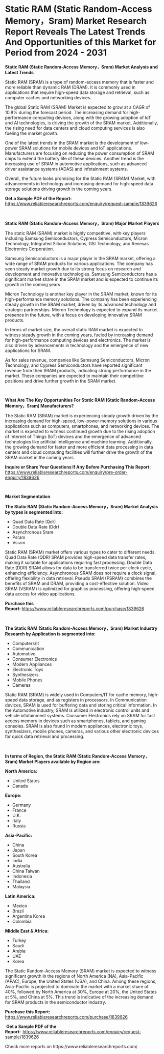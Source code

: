 <p><h1>Static RAM (Static Random-Access Memory，Sram) Market Research Report Reveals The Latest Trends And Opportunities of this Market for Period from 2024 - 2031</h1></p><p><strong>Static RAM (Static Random-Access Memory，Sram) Market Analysis and Latest Trends</strong></p>
<p><p>Static RAM (SRAM) is a type of random-access memory that is faster and more reliable than dynamic RAM (DRAM). It is commonly used in applications that require high-speed data storage and retrieval, such as computer caches and networking devices.</p><p>The global Static RAM (SRAM) Market is expected to grow at a CAGR of 10.8% during the forecast period. The increasing demand for high-performance computing devices, along with the growing adoption of IoT and AI technologies, is driving the growth of the SRAM market. Additionally, the rising need for data centers and cloud computing services is also fueling the market growth.</p><p>One of the latest trends in the SRAM market is the development of low-power SRAM solutions for mobile devices and IoT applications. Manufacturers are focusing on reducing the power consumption of SRAM chips to extend the battery life of these devices. Another trend is the increasing use of SRAM in automotive applications, such as advanced driver assistance systems (ADAS) and infotainment systems.</p><p>Overall, the future looks promising for the Static RAM (SRAM) Market, with advancements in technology and increasing demand for high-speed data storage solutions driving growth in the coming years.</p></p>
<p><strong>Get a Sample PDF of the Report:&nbsp;</strong> <a href="https://www.reliableresearchreports.com/enquiry/request-sample/1839626">https://www.reliableresearchreports.com/enquiry/request-sample/1839626</a></p>
<p>&nbsp;</p>
<p><strong>Static RAM (Static Random-Access Memory，Sram) Major Market Players</strong></p>
<p><p>The static RAM (SRAM) market is highly competitive, with key players including Samsung Semiconductors, Cypress Semiconductors, Micron Technology, Integrated Silicon Solutions, GSI Technology, and Renesas Electronics Corporation. </p><p>Samsung Semiconductors is a major player in the SRAM market, offering a wide range of SRAM products for various applications. The company has seen steady market growth due to its strong focus on research and development and innovative technologies. Samsung Semiconductors has a significant market share in the SRAM market and is expected to continue its growth in the coming years.</p><p>Micron Technology is another key player in the SRAM market, known for its high-performance memory solutions. The company has been experiencing steady growth in the SRAM market, driven by its advanced technology and strategic partnerships. Micron Technology is expected to expand its market presence in the future, with a focus on developing innovative SRAM products.</p><p>In terms of market size, the overall static RAM market is expected to witness steady growth in the coming years, fueled by increasing demand for high-performance computing devices and electronics. The market is also driven by advancements in technology and the emergence of new applications for SRAM.</p><p>As for sales revenue, companies like Samsung Semiconductors, Micron Technology, and Cypress Semiconductors have reported significant revenue from their SRAM products, indicating strong performance in the market. These companies are expected to maintain their competitive positions and drive further growth in the SRAM market.</p></p>
<p>&nbsp;</p>
<p><strong>What Are The Key Opportunities For Static RAM (Static Random-Access Memory，Sram) Manufacturers?</strong></p>
<p><p>The Static RAM (SRAM) market is experiencing steady growth driven by the increasing demand for high-speed, low-power memory solutions in various applications such as computers, smartphones, and networking devices. The market is expected to witness continued growth due to the rising adoption of Internet of Things (IoT) devices and the emergence of advanced technologies like artificial intelligence and machine learning. Additionally, the growing demand for faster and more efficient data processing in data centers and cloud computing facilities will further drive the growth of the SRAM market in the coming years.</p></p>
<p><strong>Inquire or Share Your Questions If Any Before Purchasing This Report:</strong> <a href="https://www.reliableresearchreports.com/enquiry/pre-order-enquiry/1839626">https://www.reliableresearchreports.com/enquiry/pre-order-enquiry/1839626</a></p>
<p>&nbsp;</p>
<p><strong>Market Segmentation</strong></p>
<p><strong>The Static RAM (Static Random-Access Memory，Sram) Market Analysis by types is segmented into:</strong></p>
<p><ul><li>Quad Data Rate (Qdr)</li><li>Double Data Rate (Ddr)</li><li>Asynchronous Sram</li><li>Psram</li><li>Vsram</li></ul></p>
<p><p>Static RAM (SRAM) market offers various types to cater to different needs. Quad Data Rate (QDR) SRAM provides high-speed data transfer rates, making it suitable for applications requiring fast processing. Double Data Rate (DDR) SRAM allows for data to be transferred twice per clock cycle, enhancing efficiency. Asynchronous SRAM does not require a clock signal, offering flexibility in data retrieval. Pseudo SRAM (PSRAM) combines the benefits of SRAM and DRAM, providing a cost-effective solution. Video SRAM (VSRAM) is optimized for graphics processing, offering high-speed data access for video applications.</p></p>
<p><strong>Purchase this Report:&nbsp;</strong><a href="https://www.reliableresearchreports.com/purchase/1839626">https://www.reliableresearchreports.com/purchase/1839626</a></p>
<p>&nbsp;</p>
<p><strong>The Static RAM (Static Random-Access Memory，Sram) Market Industry Research by Application is segmented into:</strong></p>
<p><ul><li>Computers/It</li><li>Communication</li><li>Automotive</li><li>Consumer Electronics</li><li>Modern Appliances</li><li>Electronic Toys</li><li>Synthesizers</li><li>Mobile Phones</li><li>Cameras</li></ul></p>
<p><p>Static RAM (SRAM) is widely used in Computers/IT for cache memory, high-speed data storage, and as registers in processors. In Communication devices, SRAM is used for buffering data and storing critical information. In the Automotive industry, SRAM is utilized in electronic control units and vehicle infotainment systems. Consumer Electronics rely on SRAM for fast access memory in devices such as smartphones, tablets, and gaming consoles. SRAM is also found in modern appliances, electronic toys, synthesizers, mobile phones, cameras, and various other electronic devices for quick data retrieval and processing.</p></p>
<p>&nbsp;</p>
<p><strong>In terms of Region, the Static RAM (Static Random-Access Memory，Sram) Market Players available by Region are:</strong></p>
<p>
    <p> <strong> North America: </strong>
        <ul>
            <li>United States</li>
            <li>Canada</li>
        </ul>
        </p> 
    <p> <strong> Europe: </strong>
        <ul>
            <li>Germany</li>
            <li>France</li>
            <li>U.K.</li>
            <li>Italy</li>
            <li>Russia</li>
        </ul>
        </p> 
    <p> <strong> Asia-Pacific: </strong>
        <ul>
            <li>China</li>
            <li>Japan</li>
            <li>South Korea</li>
            <li>India</li>
            <li>Australia</li>
            <li>China Taiwan</li>
            <li>Indonesia</li>
            <li>Thailand</li>
            <li>Malaysia</li>
        </ul>
        </p> 
    <p> <strong> Latin America: </strong>
        <ul>
            <li>Mexico</li>
            <li>Brazil</li>
            <li>Argentina Korea</li>
            <li>Colombia</li>
        </ul>
        </p> 
    <p> <strong> Middle East & Africa: </strong>
        <ul>
            <li>Turkey</li>
            <li>Saudi</li>
            <li>Arabia</li>
            <li>UAE</li>
            <li>Korea</li>
        </ul>
    </p>
    </p>
<p><p>The Static Random-Access Memory (SRAM) market is expected to witness significant growth in the regions of North America (NA), Asia-Pacific (APAC), Europe, the United States (USA), and China. Among these regions, Asia-Pacific is projected to dominate the market with a market share of 40%, followed by North America at 30%, Europe at 20%, the United States at 5%, and China at 5%. This trend is indicative of the increasing demand for SRAM products in the semiconductor industry.</p></p>
<p><strong>Purchase this Report: </strong><a href="https://www.reliableresearchreports.com/purchase/1839626">https://www.reliableresearchreports.com/purchase/1839626</a></p>
<p>&nbsp;<strong>Get a Sample PDF of the Report:&nbsp;&nbsp;</strong><a href="https://www.reliableresearchreports.com/enquiry/request-sample/1839626">https://www.reliableresearchreports.com/enquiry/request-sample/1839626</a></p>
<p><strong></strong></p>
<p>Check more reports on https://www.reliableresearchreports.com/</p>